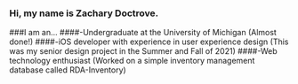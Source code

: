 ### Hi, my name is Zachary Doctrove.

###I am an...
####-Undergraduate at the University of Michigan                (Almost done!)
####-iOS developer with experience in user experience design    (This was my senior design project in the Summer and Fall of 2021)
####-Web technology enthusiast                                  (Worked on a simple inventory management database called RDA-Inventory)
  
<!--
**zDoctrov/zDoctrov** is a ✨ _special_ ✨ repository because its `README.md` (this file) appears on your GitHub profile.

Here are some ideas to get you started:

- 🔭 I’m currently working on ...
- 🌱 I’m currently learning ...
- 👯 I’m looking to collaborate on ...
- 🤔 I’m looking for help with ...
- 💬 Ask me about ...
- 📫 How to reach me: ...
- 😄 Pronouns: ...
- ⚡ Fun fact: ...
-->
